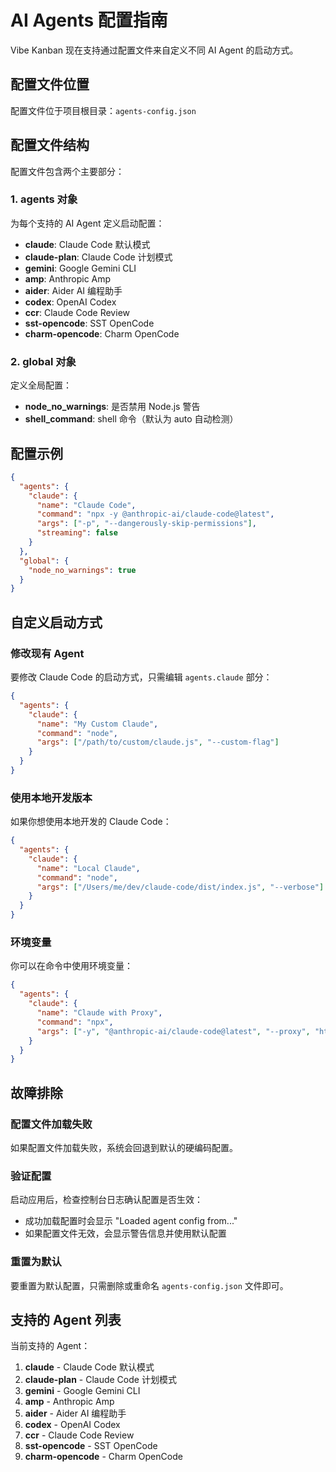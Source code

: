 # AI Agents 配置指南

Vibe Kanban 现在支持通过配置文件来自定义不同 AI Agent 的启动方式。

## 配置文件位置

配置文件位于项目根目录：`agents-config.json`

## 配置文件结构

配置文件包含两个主要部分：

### 1. agents 对象
为每个支持的 AI Agent 定义启动配置：

- **claude**: Claude Code 默认模式
- **claude-plan**: Claude Code 计划模式
- **gemini**: Google Gemini CLI
- **amp**: Anthropic Amp
- **aider**: Aider AI 编程助手
- **codex**: OpenAI Codex
- **ccr**: Claude Code Review
- **sst-opencode**: SST OpenCode
- **charm-opencode**: Charm OpenCode

### 2. global 对象
定义全局配置：
- **node_no_warnings**: 是否禁用 Node.js 警告
- **shell_command**: shell 命令（默认为 auto 自动检测）

## 配置示例

```json
{
  "agents": {
    "claude": {
      "name": "Claude Code",
      "command": "npx -y @anthropic-ai/claude-code@latest",
      "args": ["-p", "--dangerously-skip-permissions"],
      "streaming": false
    }
  },
  "global": {
    "node_no_warnings": true
  }
}
```

## 自定义启动方式

### 修改现有 Agent

要修改 Claude Code 的启动方式，只需编辑 `agents.claude` 部分：

```json
{
  "agents": {
    "claude": {
      "name": "My Custom Claude",
      "command": "node",
      "args": ["/path/to/custom/claude.js", "--custom-flag"]
    }
  }
}
```

### 使用本地开发版本

如果你想使用本地开发的 Claude Code：

```json
{
  "agents": {
    "claude": {
      "name": "Local Claude",
      "command": "node",
      "args": ["/Users/me/dev/claude-code/dist/index.js", "--verbose"]
    }
  }
}
```

### 环境变量

你可以在命令中使用环境变量：

```json
{
  "agents": {
    "claude": {
      "name": "Claude with Proxy",
      "command": "npx",
      "args": ["-y", "@anthropic-ai/claude-code@latest", "--proxy", "http://proxy.company.com:8080"]
    }
  }
}
```

## 故障排除

### 配置文件加载失败

如果配置文件加载失败，系统会回退到默认的硬编码配置。

### 验证配置

启动应用后，检查控制台日志确认配置是否生效：
- 成功加载配置时会显示 "Loaded agent config from..."
- 如果配置文件无效，会显示警告信息并使用默认配置

### 重置为默认

要重置为默认配置，只需删除或重命名 `agents-config.json` 文件即可。

## 支持的 Agent 列表

当前支持的 Agent：
1. **claude** - Claude Code 默认模式
2. **claude-plan** - Claude Code 计划模式
3. **gemini** - Google Gemini CLI
4. **amp** - Anthropic Amp
5. **aider** - Aider AI 编程助手
6. **codex** - OpenAI Codex
7. **ccr** - Claude Code Review
8. **sst-opencode** - SST OpenCode
9. **charm-opencode** - Charm OpenCode